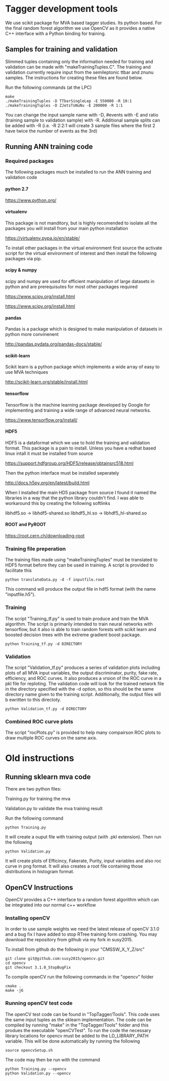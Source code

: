 # Tagger development tools

We use scikit package for MVA based tagger studies. Its python based.  For the final random forest algorithm we use OpenCV as it provides a native C++ interface with a Python binding for training.  

## Samples for training and validation

Slimmed tuples containing only the information needed for training and validation can be made with "makeTrainingTuples.C".  The training and validation currently require input from the semileptonic ttbar and znunu samples.  The instructions for creating these files are found below.

Run the following commands (at the LPC)

```
make 
./makeTrainingTuples -D TTbarSingleLep -E 550000 -R 10:1
./makeTrainingTuples -D ZJetsToNuNu -E 200000 -R 1:1
```

You can change the input sample name with -D, #events with -E and ratio (training sample to validation sample) with -R.  Additional sample splits can be added with -R (i.e. -R 2:2:1 will create 3 sample files where the first 2 have twice the number of events as the 3rd)


## Running ANN training code 

### Required packages 

The following packages much be installed to run the ANN training and validation code 

#### python 2.7

https://www.python.org/

#### virtualenv 

This package is not manditory, but is highly recomended to isolate all the packages you will install from your main python installation 

https://virtualenv.pypa.io/en/stable/

To install other packages in the virtual environment first source the activate script for the virtual environment of interest and then install the following packages via pip.

#### scipy & numpy

scipy and numpy are used for efficient manipulation of large datasets in python and are prerequisutes for most other packages required 

https://www.scipy.org/install.html

https://www.scipy.org/install.html

#### pandas

Pandas is a package which is designed to make manipulation of datasets in python more convinenent

http://pandas.pydata.org/pandas-docs/stable/

#### scikit-learn

Scikit learn is a python package which implements a wide array of easy to use MVA techniques

http://scikit-learn.org/stable/install.html

#### tensorflow

Tensorflow is the machine learning package developed by Google for implementing and training a wide range of advanced neural networks.  

https://www.tensorflow.org/install/

#### HDF5

HDF5 is a dataformat which we use to hold the training and validation format.  This package is a pain to install.  Unless you have a redhat based linux intall it must be installed from source

https://support.hdfgroup.org/HDF5/release/obtainsrc518.html

Then the python interface must be installed seperately 

http://docs.h5py.org/en/latest/build.html

When I installed the main HD5 package from source I found it named the libraries in a way that the python library couldn't find.  I was able to workaround this by creating the following softlinks

libhdf5.so -> libhdf5-shared.so
libhdf5_hl.so -> libhdf5_hl-shared.so

#### ROOT and PyROOT

https://root.cern.ch/downloading-root

### Training file preperation 

The training files made using "makeTrainingTuples" must be translated to HDF5 format before they can be used in training.  A script is provided to facilitate this

```
python translateData.py -d -f inputfile.root
```

This command will produce the output file in hdf5 format (with the name "inputfile.h5").  

### Training

The script "Training_tf.py" is used to train produce and train the MVA algorithm.  The script is primarily intended to train neural networks with tensorflow, but it also is able to train random forests with scikit learn and boosted decision trees with the extreme gradient boost package.

```
python Training_tf.py -d DIRECTORY
```

### Validation 

The script "Validation_tf.py" produces a series of validation plots including plots of all MVA input variables, the output discriminator, purity, fake rate, efficiency, and ROC curves.  It also produces a vrsion of the ROC curve in a pkl file for reploting.  The validation code will look for the trained network file in the directory specified with the -d option, so this should be the same directory name given to the training script.  Additionally, the output files will b ewritten to this directoty.  

```
python Validation_tf.py -d DIRECTORY
```

### Combined ROC curve plots

The script "rocPlots.py" is provided to help many compairson ROC plots to draw multiple ROC curves on the same axis.  

# Old instructions

## Running sklearn mva code

There are two python files: 

Training.py for training the mva

Validation.py to validate the mva training result

Run the following command

```
python Training.py
```

It will create a ouput file with training output (with .pkl extension). Then run the following

```
python Validation.py
```

It will create plots of Efficincy, Fakerate, Purity, input variables and also roc curve in png format. It will also creates a root file containing those distributions in histogram format.

## OpenCV Instructions 

OpenCV provides a C++ interface to a random forest algorithm which can be integrated into our normal c++ workflow

### Installing openCV

In order to use sample weights we need the latest release of openCV 3.1.0 and a bug fix I have added to stop RTree training form crashing.  You may download the repository from github via my fork in susy2015.

To install from github do the following in your "CMSSW_X_Y_Z/src"

```
git clone git@github.com:susy2015/opencv.git
cd opencv
git checkout 3.1.0_StopBugFix
```

To compile openCV run the following commands in the "opencv" folder

```
cmake .
make -j6
```

### Running openCV test code

The openCV test code can be found in "TopTagger/Tools".  This code uses the same input tuples as the sklearn implementation.  The code can be compiled by running "make" in the "TopTagger/Tools" folder and this produes the executable "openCVTest".  To run the code the necessary library locations for opencv must be added to the LD_LIBRARY_PATH variable.  This will be done automatically by running the following

```
source opencvSetup.sh
```

The code may then be run with the command 

```
python Training.py --opencv
python Validation.py --opencv
```